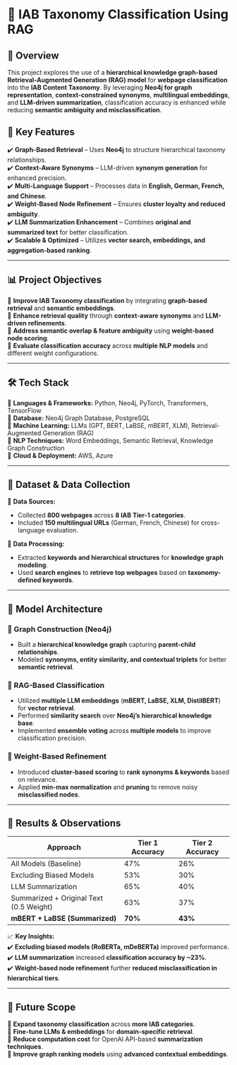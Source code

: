 # 📌 IAB Taxonomy Classification Using RAG

## 📖 Overview  
This project explores the use of a **hierarchical knowledge graph-based Retrieval-Augmented Generation (RAG) model** for **webpage classification** into the **IAB Content Taxonomy**. By leveraging **Neo4j for graph representation**, **context-constrained synonyms**, **multilingual embeddings**, and **LLM-driven summarization**, classification accuracy is enhanced while reducing **semantic ambiguity and misclassification**.  

## 🚀 Key Features  
✔️ **Graph-Based Retrieval** – Uses **Neo4j** to structure hierarchical taxonomy relationships.  
✔️ **Context-Aware Synonyms** – LLM-driven **synonym generation** for enhanced precision.  
✔️ **Multi-Language Support** – Processes data in **English, German, French, and Chinese**.  
✔️ **Weight-Based Node Refinement** – Ensures **cluster loyalty and reduced ambiguity**.  
✔️ **LLM Summarization Enhancement** – Combines **original and summarized text** for better classification.  
✔️ **Scalable & Optimized** – Utilizes **vector search, embeddings, and aggregation-based ranking**.  

---

## 📊 Project Objectives  
🔹 **Improve IAB Taxonomy classification** by integrating **graph-based retrieval** and **semantic embeddings**.  
🔹 **Enhance retrieval quality** through **context-aware synonyms** and **LLM-driven refinements**.  
🔹 **Address semantic overlap & feature ambiguity** using **weight-based node scoring**.  
🔹 **Evaluate classification accuracy** across **multiple NLP models** and different weight configurations.  

---

## 🛠️ Tech Stack  
🔹 **Languages & Frameworks:** Python, Neo4j, PyTorch, Transformers, TensorFlow  
🔹 **Database:** Neo4j Graph Database, PostgreSQL  
🔹 **Machine Learning:** LLMs (GPT, BERT, LaBSE, mBERT, XLM), Retrieval-Augmented Generation (RAG)  
🔹 **NLP Techniques:** Word Embeddings, Semantic Retrieval, Knowledge Graph Construction  
🔹 **Cloud & Deployment:** AWS, Azure  

---

## 📂 Dataset & Data Collection  
📌 **Data Sources:**  
- Collected **800 webpages** across **8 IAB Tier-1 categories**.  
- Included **150 multilingual URLs** (German, French, Chinese) for cross-language evaluation.  

📌 **Data Processing:**  
- Extracted **keywords and hierarchical structures** for **knowledge graph modeling**.  
- Used **search engines** to **retrieve top webpages** based on **taxonomy-defined keywords**.  

---

## 📌 Model Architecture  

### **🔹 Graph Construction (Neo4j)**  
- Built a **hierarchical knowledge graph** capturing **parent-child relationships**.  
- Modeled **synonyms, entity similarity, and contextual triplets** for better **semantic retrieval**.  

### **🔹 RAG-Based Classification**  
- Utilized **multiple LLM embeddings** (**mBERT, LaBSE, XLM, DistilBERT**) for **vector retrieval**.  
- Performed **similarity search** over **Neo4j’s hierarchical knowledge base**.  
- Implemented **ensemble voting** across **multiple models** to improve classification precision.  

### **🔹 Weight-Based Refinement**  
- Introduced **cluster-based scoring** to **rank synonyms & keywords** based on relevance.  
- Applied **min-max normalization** and **pruning** to remove noisy **misclassified nodes**.  

---

## 🔬 Results & Observations  

| Approach | Tier 1 Accuracy | Tier 2 Accuracy |
|----------|---------------|---------------|
| All Models (Baseline) | 47% | 26% |
| Excluding Biased Models | 53% | 30% |
| LLM Summarization | 65% | 40% |
| Summarized + Original Text (0.5 Weight) | 63% | 37% |
| **mBERT + LaBSE (Summarized)** | **70%** | **43%** |

📈 **Key Insights:**  
✔️ **Excluding biased models (RoBERTa, mDeBERTa)** improved performance.  
✔️ **LLM summarization** increased **classification accuracy by ~23%**.  
✔️ **Weight-based node refinement** further **reduced misclassification in hierarchical tiers**.  

---

## 🔮 Future Scope  
🔹 **Expand taxonomy classification** across **more IAB categories**.  
🔹 **Fine-tune LLMs & embeddings** for **domain-specific retrieval**.  
🔹 **Reduce computation cost** for OpenAI API-based **summarization techniques**.  
🔹 **Improve graph ranking models** using **advanced contextual embeddings**.  
